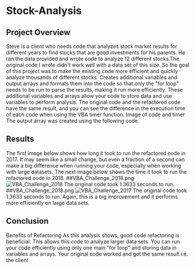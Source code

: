 # Stock-Analysis
## Project Overview
Steve is a client who needs code that analyzes stock market results for different years to find stocks that are good investments for his parents.
He ran the data provided and wrote code to analyze 12 different stocks.The original code I wrote didn't work well with a data set of this size. So the goal of this project was to make the existing code more efficient and quickly analyze thousands of different stocks.
Creates additional variables and output arrays and formats them into the code so that only the "for loop" needs to be run to parse the results, making it run more efficiently.
These additional variables and arrays allow your code to store data and use variables to perform analysis. The original code and the refactored code have the same result, and you can see the difference in the execution time of each code when using the VBA timer function. Image of code and timer The output array was created using the following code.

## Results
The first image below shows how long it took to run the refactored code in 2017.
It may seem like a small change, but even a fraction of a second can make a big difference when running your code, especially when working with large datasets. The next image below shows the time it took to run the refactored code in 2018.
##VBA_Challenge_2018.png![VBA_Challenge_2018](https://user-images.githubusercontent.com/23088053/217998199-d2b7f001-c5bd-4126-a85a-088bc3f1a960.png)
 The original code took 1.3633 seconds to run.
##VBA_Challenge_2018.png 
![VBA_Challenge_2017](https://user-images.githubusercontent.com/23088053/217998232-7daa9983-84bc-4081-8d82-af7c73d7b2cb.png)
The original code took 1.3633 seconds to run. Again, this is a big improvement and it performs more efficiently on large data sets. 

## Conclusion 

Benefits of Refactoring As this analysis shows, good code refactoring is beneficial.
This allows this code to analyze larger data sets.
You can run your code efficiently using only one main "for loop" and storing data in variables and arrays.
Your original code worked and got the same result i.e. the client
